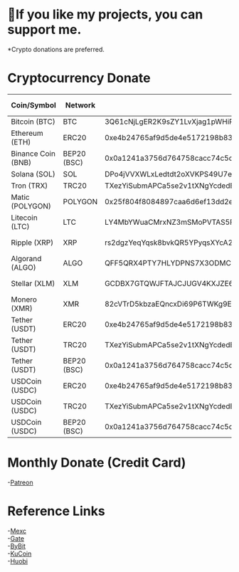 #  💜If you like my projects, you can support me.

*Crypto donations are preferred.

# Cryptocurrency Donate
| Coin/Symbol | Network | Adress | Other Details |
|------|---------|--------|--------|
| Bitcoin (BTC) | BTC | 3Q61cNjLgER2K9sZY1LvXjag1pWHiPX7c7 | --- |
| Ethereum (ETH) | ERC20 | 0xe4b24765af9d5de4e5172198b83043d29070d892 | --- |
| Binance Coin (BNB) | BEP20 (BSC) | 0x0a1241a3756d764758cacc74c5dbe2ca068119d5 | --- |
| Solana (SOL) | SOL | DPo4jVVXWLxLedtdt2oXVKPS49U7ewUY7fSM8zmm8hqK | --- |
| Tron (TRX) | TRC20 | TXezYiSubmAPCa5se2v1tXNgYcdedEM6hz | --- |
| Matic (POLYGON) | POLYGON | 0x25f804f8084897caa6d6ef13dd2efe9c3e537540 | --- |
| Litecoin (LTC) | LTC | LY4MbYWuaCMrxNZ3mSMoPVTAS5FdczhEaB | --- |
| Ripple (XRP) | XRP | rs2dgzYeqYqsk8bvkQR5YPyqsXYcA24MP2 | 199898 (MEMO) |
| Algorand (ALGO) | ALGO | QFF5QRX4PTY7HLYDPNS7X3ODMCM3QTHUVS27SMQHMZBY32H2I73OVNYVX4 | --- |
| Stellar (XLM) | XLM | GCDBX7GTQWJFTAJCJUGV4KXJZE6Q527YRLW75GYDJ2ODSVBOXCS4W7VS | 179205 (MEMO) |
| Monero (XMR) | XMR | 82cVTrD5kbzaEQncxDi69P6TWKg9Ehn6rPyCiEnv8Fs8AYvHke6UVZcSHWwPWGFZKKQDEXD1FFUiCDFX4w2vArVtMkY2btS | --- |
| Tether (USDT) | ERC20 | 0xe4b24765af9d5de4e5172198b83043d29070d892 | --- |
| Tether (USDT) | TRC20 | TXezYiSubmAPCa5se2v1tXNgYcdedEM6hz | --- |
| Tether (USDT) | BEP20 (BSC) | 0x0a1241a3756d764758cacc74c5dbe2ca068119d5 | --- |
| USDCoin (USDC) | ERC20 | 0xe4b24765af9d5de4e5172198b83043d29070d892 | --- |
| USDCoin (USDC) | TRC20 | TXezYiSubmAPCa5se2v1tXNgYcdedEM6hz | --- |
| USDCoin (USDC) | BEP20 (BSC) | 0x0a1241a3756d764758cacc74c5dbe2ca068119d5 | --- |

# Monthly Donate (Credit Card)
-[Patreon](https://patreon.com/eneskeremaydin)

# Reference Links
-[Mexc](https://m.mexc.com/auth/signup?inviteCode=1EGYe)  
-[Gate](https://www.gate.io/signup/4116456)  
-[ByBit](https://www.bybit.com/en-US/invite?ref=D9OGQK)  
-[KuCoin](https://www.kucoin.com/r/rf/27a3Nht)  
-[Huobi](https://www.huobi.com/tr-tr/v/register/double-invite/?inviter_id=11343840&invite_code=i7fw5223)
